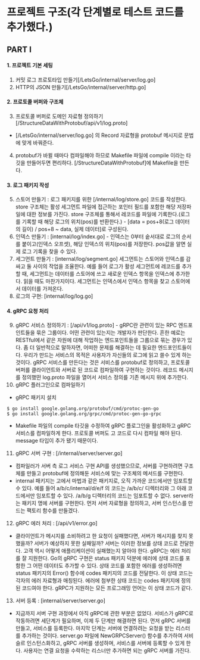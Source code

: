 # 프로젝트 구조(각 단계별로 테스트 코드를 추가했다.)
## PART I
#### 1. 프로젝트 기본 세팅
1. 커밋 로그 프로토타입 만들기[/LetsGo/internal/server/log.go]
2. HTTP의 JSON 만들기[/LetsGo/internal/server/http.go]
#### 2. 프로토콜 버퍼와 구조체
3. 프로토콜 버퍼로 도메인 자료형 정의하기[/StructureDataWithProtobuf/api/v1/log.proto]
- [/LetsGo/internal/server/log.go] 의 Record 자료형을 protobuf 메시지로 문법에 맞게 바꿔준다.
4. protobuf가 바뀔 때마다 컴파일해야 하므로 Makefile 파일에 compile 이라는 타깃을 만들어두면 편리하다. [/StructureDataWithProtobuf]에 Makefile을 만든다.
#### 3. 로그 패키지 작성
5. 스토어 만들기 : 로그 패키지를 위한 [/internal/log/store.go] 코드를 작성한다. store 구조체는 활성 세그먼트 파일에 접근하는 포인터 필드를 포함한 해당 저장파일에 대한 정보를 가진다. store 구조체를 통해서 레코드를 파일에 기록한다.(로그를 기록할 때 해당 로그의 위치(pos)를 반환한다.) - [data = pos+8(로그 데이터의 길이) / pos+8 ~ data, 실제 데이터]로 구성된다.
6. 인덱스 만들기 : [internal/log/index.go]  - 인덱스는 0부터 숱서대로 로그의 순서를 붙이고(인덱스 오프셋), 해당 인덱스의 위치(pos)를 저장한다. pos값을 알면 실제 로그 기록을 찾을 수 있다.
7. 세그먼트 만들기 : [internal/log/segment.go] 세그먼트는 스토어와 인덱스를 감싸고 둘 사이의 작업을 조율한다. 예를 들어 로그가 활성 세그먼트에 레코드를 추가할 때, 세그먼트는 데이터를 스토어에 쓰고 새로운 인덱스 항목을 인덱스에 추가한다. 읽을 때도 마찬가지이다. 세그먼트는 인덱스에서 인덱스 항목을 찾고 스토어에서 데이터를 가져온다.
8. 로그의 구현: [internal/log/log.go]
#### 4. gRPC 요청 처리
9. gRPC 서비스 정의하기 : [/api/v1/log.proto] - gRPC란 관련이 있는 RPC 엔드포인트들을 묶은 그룹이다. 어떤 관련이 있는지는 개발자가 판단한다. 흔한 예로는 RESTful에서 같은 자원에 대해 작업하는 엔드포인트들을 그룹으로 묶는 경우가 있다. 좀 더 일반적으로 말하자면, 어떠한 문제를 해결하는 데 필요한 엔드포인트들이다. 우리가 만드는 서비스의 목적은 사용자가 자신들의 로그에 읽고 쓸수 있게 하는 것이다. 
gRPC 서비스를 만든다는 것은 서비스를 protobuf로 정의하고, 프로토콜 버퍼를 클라이언트와 서버로 된 코드로 컴파일하여 구현하는 것이다. 레코드 메시지를 정의했떤 log.proto 파일을 열어서 서비스 정의를 기존 메시지 위에 추가한다.
10. gRPC 플러그인으로 컴파일하기 
- gRPC 패키지 설치
```
$ go install google.golang.org/protobuf/cmd/protoc-gen-go
$ go install google.golang.org/grpc/cmd/protoc-gen-go-grpc

```
- Makefile 파일의 compile 타깃을 수정하여 gRPC 플로그인을 활성화하고 gRPC 서비스를 컴파일하게 한다. 프로토콜 버퍼도 고 코드로 다시 컴파일 해야 된다. message 타입이 추가 됐기 때문이다. 

11. gRPC 서버 구현 : [/internal/server/server.go]
- 컴파일러가 서버 측 로그 서비스 구현 API를 생성했으므로, 서버를 구현하려면 구조체를 만들고 protobuf에 정의해둔 서비스에 맞는 구조체의 메서드를 구현한다. 
- internal 패키지는 고에서 마법과 같은 패키지로, 오직 가까운 코드에서만 임포트할 수 있다. 예를 들어 a/b/c/internal/d/e/f 의 코드는 /a/b/c/ 디렉터리와 그 아래 코드에서만 임포트할 수 있다. /a/b/g 디렉터리의 코드는 임포트할 수 없다. server라는 패키지 명에 서버를 구현한다. 먼저 서버 자료형을 정의하고, 서버 인스턴스를 만드는 팩토리 함수를 만들겠다.

12. gRPC 에러 처리 : [/api/v1/error.go]
- 클라이언트가 메시지를 소비하려고 한 요청이 실패했다면, 서버가 메시지를 찾지 못했을까? 서버가 예상하지 못한 실패일까? 서버는 이러한 정보를 상태 코드로 전달한다. 고객 역시 어떻게 애플리케이션이 실패했는지 알아야 한다. gRPC는 에러 처리를 잘 지원한다. Go의 gRPC 구현은 status 패키지 덕분에 에러에 상태 코드를 포함한 그 어떤 데이터도 추가할 수 있다. 상태 코드를 포함한 에러를 생성하려면 status 패키지의 Error() 함수에 codes 패키지의 코드를 전달한다. 이 상태 코드는 각자의 에러 자료형과 매칭된다. 에러에 첨부한 상태 코드는 codes 패키지에 정의된 코드여야 한다. gRPC가 지원하는 모든 프로그래밍 언어는 이 상태 코드가 같다.

13. 서버 등록 : [internal/server/server.go]
- 지금까지 서버 구현 과정에서 아직 gRPC에 관한 부분은 없었다. 서비스가 gRPC로 작동하려면 세단계가 필요하며, 이제 두 단계만 해결하면 된다. 먼저 gRPC 서버를 만들고, 서비스를 등록한다. 마지막 단계는 서버에 연결하려는 요청을 받는 리스터를 추가하는 것이다. 
server.go 파일에 NewGRPCServer() 함수를 추가하여 서비슬르 인스턴스화하고, gRPC 서버를 생성하며, 서비스를 서버에 등록할 수 있게 한다. 사용자는 연결 요청을 수락하는 리스너만 추가하면 되는 gRPC 서버를 가진다.
